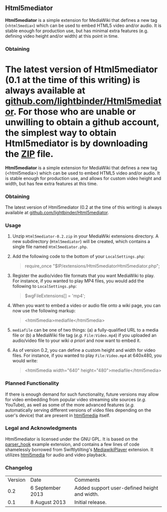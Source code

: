 ## Html5mediator ##
**Html5mediator** is a simple extension for MediaWiki that defines a new tag (`<html5media>`) which can be used to embed HTML5 video and/or audio.  It is stable enough for production use, but has minimal extra features (e.g. defining video height and/or width) at this point in time.

### Obtaining ###
The latest version of Html5mediator (0.1 at the time of this writing) is always available at [github.com/lightbinder/Html5mediator](https://github.com/lightbinder/Html5mediator).  For those who are unable or unwilling to obtain a github account, the simplest way to obtain Html5mediator is by downloading the [ZIP](https://github.com/lightbinder/Html5mediator/archive/master.zip) file.
=======
**Html5mediator** is a simple extension for MediaWiki that defines a new tag (&lt;html5media&gt;) which can be used to embed HTML5 video and/or audio.  It is stable enough for production use, and allows for custom video height and width, but has few extra features at this time.

### Obtaining ###
The latest version of Html5mediator (0.2 at the time of this writing) is always available at [github.com/lightbinder/Html5mediator](https://github.com/lightbinder/Html5mediator).

### Usage ###
1. Unzip `Html5mediator-0.2.zip` in your MediaWiki extensions directory.  A new subdirectory (`Html5mediator`) will be created, which contains a single file named `Html5mediator.php`.
2. Add the following code to the bottom of your `LocalSettings.php`:

	> require_once "$IP/extensions/Html5mediatorHtml5mediator.php";
3. Register the audio/video file formats that you want MediaWiki to play.  For instance, if you wanted to play MP4 files, you would add the following to `LocalSettings.php`:

	> $wgFileExtensions[] = 'mp4';
4. When you want to embed a video or audio file onto a wiki page, you can now use the following markup:
 
	> &lt;html5media&gt;mediafile&lt;/html5media&gt; 
5. `mediafile` can be one of two things: (a) a fully-qualified URL to a media file or (b) a MediaWiki file tag (*e.g.* `File:Video.mp4`) if you uploaded an audio/video file to your wiki *a priori* and now want to embed it.
6. As of version 0.2, you can define a custom height and width for video files.  For instance, if you wanted to play `File:Video.mp4` at 640x480, you would write:

	> &lt;html5media width="640" height="480"&gt;mediafile&lt;/html5media&gt;
	
### Planned Functionality ###
If there is enough demand for such functionality, future versions may allow for video embedding from popular video streaming site sources (*e.g.* YouTube), as well as some of the more advanced features (*e.g.* automatically serving different versions of video files depending on the user's device) that are present in [html5media](http://html5media.info/) itself.

### Legal and Acknowledgments ###
Html5mediator is licensed under the GNU GPL.  It is based on the [parser_hook](https://svn.wikimedia.org/viewvc/mediawiki/trunk/extensions/examples/) example extension, and contains a few lines of code shamelessly borrowed from Swiftlytilting's [MediawikiPlayer](http://www.mediawiki.org/wiki/Extension:MediawikiPlayer) extension.  It utilizes [html5media](http://html5media.info/) for audio and video playback.

### Changelog ###
<table>
	<tr>
		<td>Version</td>
		<td>Date</td>
		<td>Comments</td>
	</tr>
	<tr>
		<td>0.2</td>
		<td>6 September 2013</td>
		<td>Added support user-defined height and width.</td>
	</tr>
	<tr>
		<td>0.1</td>
		<td>8 August 2013</td>
		<td>Initial release.</td>
	</tr>
</table>
